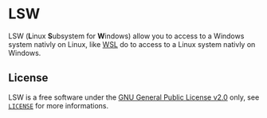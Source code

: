 # LSW

LSW (**L**inux **S**ubsystem for **W**indows) allow you to access to a Windows system nativly on Linux, like [WSL](https://en.wikipedia.org/wiki/Windows_Subsystem_for_Linux) do to access to a Linux system nativly on Windows.

<!-- TODO - Continue -->

## License

LSW is a free software under the [GNU General Public License v2.0](https://www.gnu.org/licenses/old-licenses/gpl-2.0.html) only, see [`LICENSE`](https://github.com/lsw-project/lsw-project/blob/main/LICENSE) for more informations.
